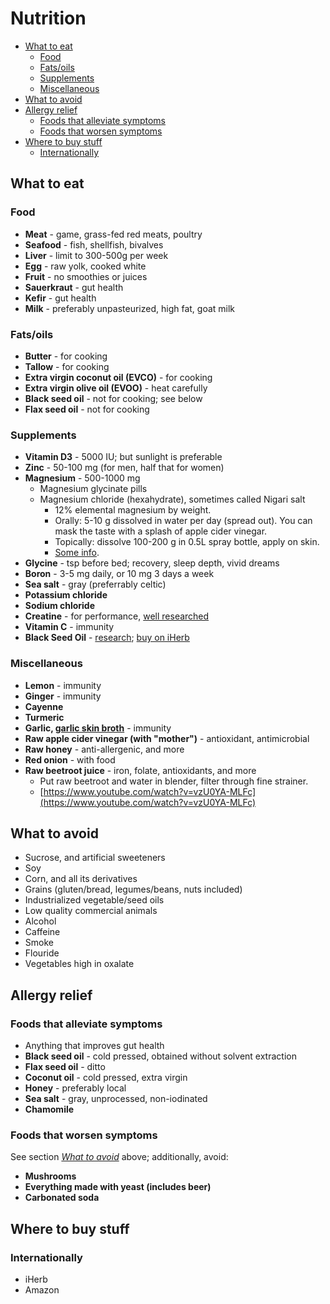 # Nutrition

- [What to eat](#what-to-eat)
  - [Food](#food)
  - [Fats/oils](#fatsoils)
  - [Supplements](#supplements)
  - [Miscellaneous](#miscellaneous)
- [What to avoid](#what-to-avoid)
- [Allergy relief](#allergy-relief)
  - [Foods that alleviate symptoms](#foods-that-alleviate-symptoms)
  - [Foods that worsen symptoms](#foods-that-worsen-symptoms)
- [Where to buy stuff](#where-to-buy-stuff)
  - [Internationally](#internationally)

## What to eat

### Food

- **Meat** - game, grass-fed red meats, poultry
- **Seafood** - fish, shellfish, bivalves
- **Liver** - limit to 300-500g per week
- **Egg** - raw yolk, cooked white
- **Fruit** - no smoothies or juices
- **Sauerkraut** - gut health
- **Kefir** - gut health
- **Milk** - preferably unpasteurized, high fat, goat milk

### Fats/oils

- **Butter** - for cooking
- **Tallow** - for cooking
- **Extra virgin coconut oil (EVCO)** - for cooking
- **Extra virgin olive oil (EVOO)** - heat carefully
- **Black seed oil** - not for cooking; see below
- **Flax seed oil** - not for cooking

### Supplements

- **Vitamin D3** - 5000 IU; but sunlight is preferable
- **Zinc** - 50-100 mg (for men, half that for women)
- **Magnesium** - 500-1000 mg
  - Magnesium glycinate pills
  - Magnesium chloride (hexahydrate), sometimes called Nigari salt
    - 12% elemental magnesium by weight.
    - Orally: 5-10 g dissolved in water per day (spread out). You can mask
      the taste with a splash of apple cider vinegar.
    - Topically: dissolve 100-200 g in 0.5L spray bottle, apply on skin.
    - [Some info](https://twitter.com/Grimhood/status/1131597125245067264).
- **Glycine** - tsp before bed; recovery, sleep depth, vivid dreams
- **Boron** - 3-5 mg daily, or 10 mg 3 days a week
- **Sea salt** - gray (preferrably celtic)
- **Potassium chloride**
- **Sodium chloride**
- **Creatine** - for performance, [well researched](https://examine.com/supplements/creatine/)
- **Vitamin C** - immunity
- **Black Seed Oil** - [research](https://twitter.com/Grimhood/status/1254703513134751746); [buy on iHerb](https://www.iherb.com/pr/Heritage-Store-Black-Seed-Oil-16-fl-oz-480-ml/71956)

### Miscellaneous

- **Lemon** - immunity
- **Ginger** - immunity
- **Cayenne**
- **Turmeric**
- **Garlic, [garlic skin broth](https://skillet.lifehacker.com/use-papery-garlic-skins-to-give-broth-big-flavor-1797726954)** - immunity
- **Raw apple cider vinegar (with "mother")** - antioxidant, antimicrobial
- **Raw honey** - anti-allergenic, and more
- **Red onion** - with food
- **Raw beetroot juice** - iron, folate, antioxidants, and more
  - Put raw beetroot and water in blender, filter through fine strainer.
  - [https://www.youtube.com/watch?v=vzU0YA-MLFc](https://www.youtube.com/watch?v=vzU0YA-MLFc)

## What to avoid

- Sucrose, and artificial sweeteners
- Soy
- Corn, and all its derivatives
- Grains (gluten/bread, legumes/beans, nuts included)
- Industrialized vegetable/seed oils
- Low quality commercial animals
- Alcohol
- Caffeine
- Smoke
- Flouride
- Vegetables high in oxalate

## Allergy relief

### Foods that alleviate symptoms

- Anything that improves gut health
- **Black seed oil** - cold pressed, obtained without solvent extraction
- **Flax seed oil** - ditto
- **Coconut oil** - cold pressed, extra virgin
- **Honey** - preferably local
- **Sea salt** - gray, unprocessed, non-iodinated
- **Chamomile**

### Foods that worsen symptoms

See section [_What to avoid_](#what-to-avoid) above; additionally, avoid:

- **Mushrooms**
- **Everything made with yeast (includes beer)**
- **Carbonated soda**

## Where to buy stuff

### Internationally

- iHerb
- Amazon
